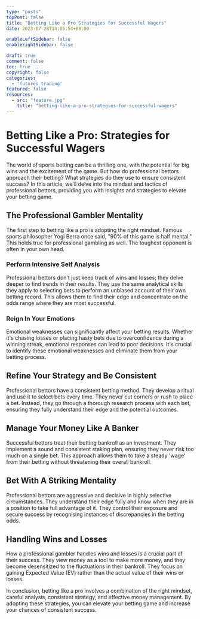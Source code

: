 ```yaml
---
type: "posts"
topPost: false
title: "Betting Like a Pro Strategies for Successful Wagers"
date: 2023-07-28T14:05:54+08:00

enableLeftSidebar: false
enablerightSidebar: false

draft: true
comment: false
toc: true
copyright: false
categories: 
  - 'futures trading'
featured: false
resources: 
  - src: "feature.jpg"
    title: "betting-like-a-pro-strategies-for-successful-wagers"
---
```


# Betting Like a Pro: Strategies for Successful Wagers

The world of sports betting can be a thrilling one, with the potential for big wins and the excitement of the game. But how do professional bettors approach their betting? What strategies do they use to ensure consistent success? In this article, we'll delve into the mindset and tactics of professional bettors, providing you with insights and strategies to elevate your betting game.

## The Professional Gambler Mentality

The first step to betting like a pro is adopting the right mindset. Famous sports philosopher Yogi Berra once said, "90% of this game is half mental." This holds true for professional gambling as well. The toughest opponent is often in your own head. 

### Perform Intensive Self Analysis

Professional bettors don't just keep track of wins and losses; they delve deeper to find trends in their results. They use the same analytical skills they apply to selecting bets to perform an unbiased account of their own betting record. This allows them to find their edge and concentrate on the odds range where they are most successful.

### Reign In Your Emotions

Emotional weaknesses can significantly affect your betting results. Whether it's chasing losses or placing hasty bets due to overconfidence during a winning streak, emotional responses can lead to poor decisions. It's crucial to identify these emotional weaknesses and eliminate them from your betting process.

## Refine Your Strategy and Be Consistent

Professional bettors have a consistent betting method. They develop a ritual and use it to select bets every time. They never cut corners or rush to place a bet. Instead, they go through a thorough research process with each bet, ensuring they fully understand their edge and the potential outcomes.

## Manage Your Money Like A Banker

Successful bettors treat their betting bankroll as an investment. They implement a sound and consistent staking plan, ensuring they never risk too much on a single bet. This approach allows them to take a steady 'wage' from their betting without threatening their overall bankroll.

## Bet With A Striking Mentality

Professional bettors are aggressive and decisive in highly selective circumstances. They understand their edge fully and know when they are in a position to take full advantage of it. They control their exposure and secure success by recognising instances of discrepancies in the betting odds.

## Handling Wins and Losses

How a professional gambler handles wins and losses is a crucial part of their success. They view money as a tool to make more money, and they become desensitized to the fluctuations in their bankroll. They focus on gaining Expected Value (EV) rather than the actual value of their wins or losses.

In conclusion, betting like a pro involves a combination of the right mindset, careful analysis, consistent strategy, and effective money management. By adopting these strategies, you can elevate your betting game and increase your chances of consistent success.
